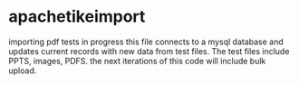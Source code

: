 # apachetikeimport
importing pdf tests in progress
this file connects to a  mysql database and updates current records with new data from test files. The test files include PPTS, images, PDFS. 
the next iterations of this code will include bulk upload. 

